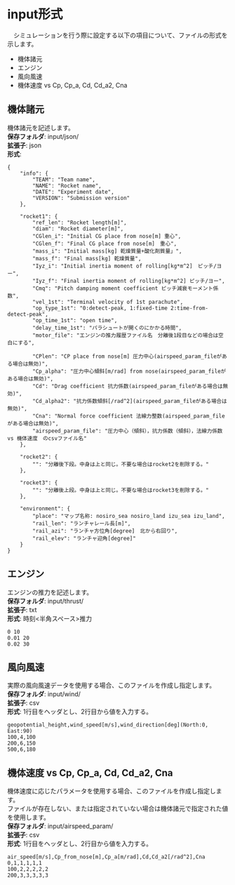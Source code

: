 # input形式
　シミュレーションを行う際に設定する以下の項目について、ファイルの形式を示します。
  - 機体諸元
  - エンジン
  - 風向風速
  - 機体速度 vs Cp, Cp_a, Cd, Cd_a2, Cna

## 機体諸元
機体諸元を記述します。<br>
**保存フォルダ**: input/json/<br>
**拡張子**: json<br>
**形式**:
```
{
	"info": {
		"TEAM": "Team name",
		"NAME": "Rocket name",
		"DATE": "Experiment date",
		"VERSION": "Submission version"
	},

	"rocket1": {
		"ref_len": "Rocket length[m]",
		"diam": "Rocket diameter[m]",
		"CGlen_i": "Initial CG place from nose[m] 重心",
		"CGlen_f": "Final CG place from nose[m]　重心",
		"mass_i": "Initial mass[kg] 乾燥質量+酸化剤質量」",
		"mass_f": "Final mass[kg] 乾燥質量",
		"Iyz_i": "Initial inertia moment of rolling[kg*m^2]　ピッチ/ヨー",
		"Iyz_f": "Final inertia moment of rolling[kg*m^2] ピッチ/ヨー",
		"Cmq": "Pitch damping moment coefficient ピッチ減衰モーメント係数",
		"vel_1st": "Terminal velocity of 1st parachute",
		"op_type_1st": "0:detect-peak, 1:fixed-time 2:time-from-detect-peak",
		"op_time_1st": "open time",
		"delay_time_1st": "パラシュートが開くのにかかる時間",
		"motor_file": "エンジンの推力履歴ファイル名　分離後1段目などの場合は空白にする",

		"CPlen": "CP place from nose[m] 圧力中心(airspeed_param_fileがある場合は無効)",
		"Cp_alpha": "圧力中心傾斜[m/rad] from nose(airspeed_param_fileがある場合は無効)",
		"Cd": "Drag coefficient 抗力係数(airspeed_param_fileがある場合は無効)",
		"Cd_alpha2": "抗力係数傾斜[/rad^2](airspeed_param_fileがある場合は無効)",
		"Cna": "Normal force coefficient 法線力整数(airspeed_param_fileがある場合は無効)",
		"airspeed_param_file": "圧力中心（傾斜），抗力係数（傾斜），法線力係数 vs 機体速度　のcsvファイル名"
	},

	"rocket2": {
		"": "分離後下段。中身は上と同じ。不要な場合はrocket2を削除する。"
	},

	"rocket3": {
		"": "分離後上段。中身は上と同じ。不要な場合はrocket3を削除する。"
	},

	"environment": {
		"place": "マップ名称: nosiro_sea nosiro_land izu_sea izu_land",
		"rail_len": "ランチャレール長[m]",
		"rail_azi": "ランチャ方位角[degree]　北から右回り",
		"rail_elev": "ランチャ迎角[degree]"
	}
}
```

## エンジン
エンジンの推力を記述します。<br>
**保存フォルダ**: input/thrust/<br>
**拡張子**: txt<br>
**形式**: 時刻<半角スペース>推力
```
0 10
0.01 20
0.02 30
```

## 風向風速
実際の風向風速データを使用する場合、このファイルを作成し指定します。<br>
**保存フォルダ**: input/wind/<br>
**拡張子**: csv<br>
**形式**: 1行目をヘッダとし、2行目から値を入力する。
```
geopotential_height,wind_speed[m/s],wind_direction[deg](North:0, East:90)
100,4,100
200,6,150
500,6,180
```

## 機体速度 vs Cp, Cp_a, Cd, Cd_a2, Cna
機体速度に応じたパラメータを使用する場合、このファイルを作成し指定します。<br>
ファイルが存在しない、または指定されていない場合は機体諸元で指定された値を使用します。<br>
**保存フォルダ**: input/airspeed_param/<br>
**拡張子**: csv<br>
**形式**: 1行目をヘッダとし、2行目から値を入力する。
```
air_speed[m/s],Cp_from_nose[m],Cp_a[m/rad],Cd,Cd_a2[/rad^2],Cna
0,1,1,1,1,1
100,2,2,2,2,2
200,3,3,3,3,3
```